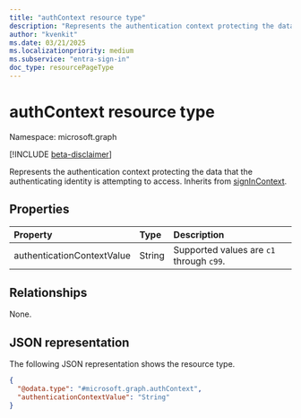 ```yaml
---
title: "authContext resource type"
description: "Represents the authentication context protecting the data that the authenticating identity is attempting to access"
author: "kvenkit"
ms.date: 03/21/2025
ms.localizationpriority: medium
ms.subservice: "entra-sign-in"
doc_type: resourcePageType
---
```


# authContext resource type

Namespace: microsoft.graph

[!INCLUDE [beta-disclaimer](../../includes/beta-disclaimer.md)]

Represents the authentication context protecting the data that the authenticating identity is attempting to access. Inherits from [signInContext](../resources/signincontext.md).


## Properties
|Property|Type|Description|
|:---|:---|:---|
|authenticationContextValue|String|Supported values are `c1` through `c99`.|

## Relationships
None.

## JSON representation
The following JSON representation shows the resource type.
<!-- {
  "blockType": "resource",
  "@odata.type": "microsoft.graph.authContext"
}
-->
``` json
{
  "@odata.type": "#microsoft.graph.authContext",
  "authenticationContextValue": "String"
}
```

